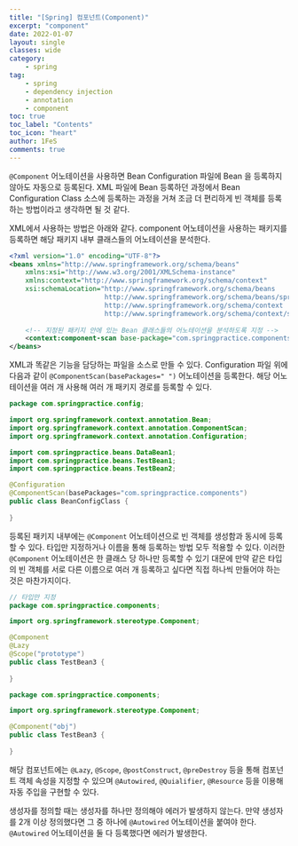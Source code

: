 ```yaml
---
title: "[Spring] 컴포넌트(Component)"
excerpt: "component"
date: 2022-01-07
layout: single
classes: wide
category:
    - spring
tag:
    - spring
    - dependency injection
    - annotation
    - component
toc: true
toc_label: "Contents"
toc_icon: "heart"
author: 1FeS
comments: true
---
```


`@Component` 어노테이션을 사용하면 Bean Configuration 파일에 Bean 을 등록하지 않아도 자동으로 등록된다. XML 파일에 Bean 등록하던 과정에서 Bean Configuration Class 소스에 등록하는 과정을 거쳐 조금 더 편리하게 빈 객체를 등록하는 방법이라고 생각하면 될 것 같다.

XML에서 사용하는 방법은 아래와 같다. component 어노테이션을 사용하는 패키지를 등록하면 해당 패키지 내부 클래스들의 어노테이션을 분석한다.

```xml
<?xml version="1.0" encoding="UTF-8"?>
<beans xmlns="http://www.springframework.org/schema/beans"
	xmlns:xsi="http://www.w3.org/2001/XMLSchema-instance"
	xmlns:context="http://www.springframework.org/schema/context"
	xsi:schemaLocation="http://www.springframework.org/schema/beans
						http://www.springframework.org/schema/beans/spring-beans.xsd
						http://www.springframework.org/schema/context
						http://www.springframework.org/schema/context/spring-context.xsd">
	
	<!-- 지정된 패키지 안에 있는 Bean 클래스들의 어노테이션을 분석하도록 지정 -->
	<context:component-scan base-package="com.springpractice.components"></context:component-scan>
</beans>
```

XML과 똑같은 기능을 담당하는 파일을 소스로 만들 수 있다. Configuration 파일 위에 다음과 같이 `@ComponentScan(basePackages=" ")` 어노테이션을 등록한다. 해당 어노테이션을 여러 개 사용해 여러 개 패키지 경로를 등록할 수 있다.

```java
package com.springpractice.config;

import org.springframework.context.annotation.Bean;
import org.springframework.context.annotation.ComponentScan;
import org.springframework.context.annotation.Configuration;

import com.springpractice.beans.DataBean1;
import com.springpractice.beans.TestBean1;
import com.springpractice.beans.TestBean2;

@Configuration
@ComponentScan(basePackages="com.springpractice.components")
public class BeanConfigClass {
	
}
```

등록된 패키지 내부에는 `@Component` 어노테이션으로 빈 객체를 생성함과 동시에 등록할 수 있다. 타입만 지정하거나 이름을 통해 등록하는 방법 모두 적용할 수 있다. 이러한 `@Component` 어노테이션은 한 클래스 당 하나만 등록할 수 있기 대문에 만약 같은 타입의 빈 객체를 서로 다른 이름으로 여러 개 등록하고 싶다면 직접 하나씩 만들어야 하는 것은 마찬가지이다.

```java
// 타입만 지정
package com.springpractice.components;

import org.springframework.stereotype.Component;

@Component
@Lazy
@Scope("prototype")
public class TestBean3 {
	
}
```

```java
package com.springpractice.components;

import org.springframework.stereotype.Component;

@Component("obj")
public class TestBean3 {
	
}
```

해당 컴포넌트에는 `@Lazy`, `@Scope`, `@postConstruct`, `@preDestroy` 등을 통해 컴포넌트 객체 속성을 지정할 수 있으며 `@Autowired`, `@Quialifier`, `@Resource`  등을 이용해 자동 주입을 구현할 수 있다.

생성자를 정의할 때는 생성자를 하나만 정의해야 에러가 발생하지 않는다. 만약 생성자를 2개 이상 정의했다면 그 중 하나에 `@Autowired` 어노테이션을 붙여야 한다. `@Autowired` 어노테이션을 둘 다 등록했다면 에러가 발생한다.